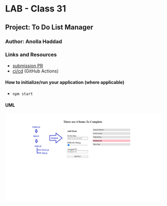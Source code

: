 # LAB - Class 31

## Project: To Do List Manager

### Author: Anolla Haddad

### Links and Resources

- [submission PR](https://github.com/401-advanced-javascript-Anolla/todo/pull/1)
- [ci/cd](https://github.com/401-advanced-javascript-Anolla/todo/pull/1/checks?check_run_id=839564020) (GitHub Actions)
<!-- - [back-end server url](http://xyz.com) (when applicable) -->
<!-- - [front-end application](http://xyz.com) (when applicable) -->

<!-- ### Setup

#### `.env` requirements (where applicable) -->

<!-- i.e.

- `PORT` - Port Number
- `MONGODB_URI` - URL to the running mongo instance/db -->

#### How to initialize/run your application (where applicable)

- `npm start`

<!-- #### How to use your library (where applicable) -->

<!-- #### Tests

- How do you run tests?
- Any tests of note?
- Describe any tests that you did not complete, skipped, etc -->

#### UML

![UML](./assests/lab31.png)